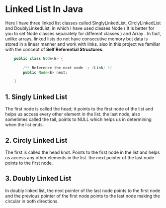 # Linked List In Java

Here I have three linked list classes called SinglyLinkedList, CirclyLinkedList and DoublyLinkedList, in which I have used classes Node ( It is better for you to set Node classes separately for different classes ) and Array . In fact, unlike arrays, linked lists do not have consecutive memory but data is stored in a linear manner and work with links. also in this project we familiar with the concept of **Self Referential Structures**. 

```Java
    public class Node<E> {
    
        /** Reference the next node -> (Link) */
        public Node<E> next;

    }
```
## 1. Singly Linked List

The first node is called the head; it points to the first node of the list and helps us access every other element in the list. the last node, also sometimes called the tail, points to NULL which helps us in determining when the list ends.

## 2. Circly Linked List

The first is called the head knot. Points to the first node in the list and helps us access any other elements in the list. the next pointer of the last node points to the first node.

## 3. Doubly Linked List

In doubly linked list, the next pointer of the last node points to the first node 
and the previous pointer of the first node points to the last node making the circular in both directions.
